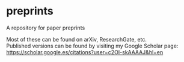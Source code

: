 # preprints
A repository for paper preprints

Most of these can be found on arXiv, ResearchGate, etc.  
Published versions can be found by visiting my 
Google Scholar page:
https://scholar.google.es/citations?user=c2OI-skAAAAJ&hl=en
